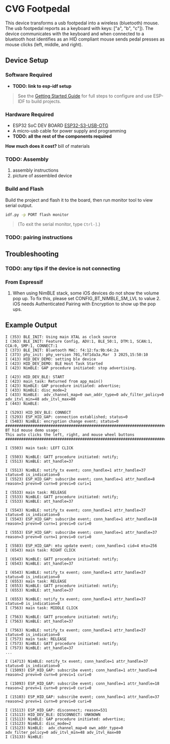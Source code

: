 # CVG Footpedal

This device transforms a usb footpedal into a wireless (bluetooth) mouse.
The usb footpedal reports as a keyboard with keys: ["a", "b", "c"]).
The device communicates with the keyboard and when connected to a
bluetooth host identifies as an HID compliant mouse sends pedal presses
as mouse clicks (left, middle, and right).

## Device Setup

### Software Required

- **TODO: link to esp-idf setup**

> See the [Getting Started Guide](https://idf.espressif.com/) for full
steps to configure and use ESP-IDF to build projects.

### Hardware Required

- ESP32 SoC DEV BOARD [ESP32-S3-USB-OTG](https://docs.espressif.com/projects/esp-dev-kits/en/latest/esp32s3/esp32-s3-usb-otg/index.html)
- A micro-usb cable for power supply and programming
- **TODO: all the rest of the components required**

**How much does it cost?**
bill of materials

### TODO: Assembly

1. assembly instructions
2. picture of assembled device

### Build and Flash

Build the project and flash it to the board, then run monitor tool to
view serial output.

```sh
idf.py -p PORT flash monitor
```

> (To exit the serial monitor, type ``Ctrl-]``.)

### TODO: pairing instructions

## Troubleshooting

### TODO: any tips if the device is not connecting

### From Espressif

1. When using NimBLE stack, some iOS devices do not show the volume pop up.
To fix this, please set CONFIG_BT_NIMBLE_SM_LVL to value 2.
iOS needs Authenticated Pairing with Encryption to show up the pop ups.

## Example Output

```
I (353) BLE_INIT: Using main XTAL as clock source
I (363) BLE_INIT: Feature Config, ADV:1, BLE_50:1, DTM:1, SCAN:1, CCA:0, SMP:1, CONNECT:1
I (373) BLE_INIT: Bluetooth MAC: f4:12:fa:9b:64:2a
I (373) phy_init: phy_version 701,f4f1da3a,Mar  3 2025,15:50:10
I (413) HID_DEV_DEMO: setting ble device
I (423) HID_DEV_DEMO: BLE Host Task Started
I (423) NimBLE: GAP procedure initiated: stop advertising.

I (423) HID_DEV_BLE: START
I (423) main_task: Returned from app_main()
I (423) NimBLE: GAP procedure initiated: advertise; 
I (433) NimBLE: disc_mode=2
I (433) NimBLE:  adv_channel_map=0 own_addr_type=0 adv_filter_policy=0 adv_itvl_min=48 adv_itvl_max=80
I (443) NimBLE: 

I (5293) HID_DEV_BLE: CONNECT
I (5293) ESP_HID_GAP: connection established; status=0
I (5483) NimBLE: encryption change event; status=0 
########################################################################
BT hid mouse demo usage:
This auto clicks the left, right, and mouse wheel buttons
########################################################################

I (5503) main task: LEFT CLICK

I (5503) NimBLE: GATT procedure initiated: notify; 
I (5513) NimBLE: att_handle=37

I (5513) NimBLE: notify_tx event; conn_handle=1 attr_handle=37 status=0 is_indication=0
I (5523) ESP_HID_GAP: subscribe event; conn_handle=1 attr_handle=8 reason=3 prevn=0 curn=0 previ=0 curi=1

I (5533) main task: RELEASE
I (5533) NimBLE: GATT procedure initiated: notify; 
I (5533) NimBLE: att_handle=37

I (5543) NimBLE: notify_tx event; conn_handle=1 attr_handle=37 status=0 is_indication=0
I (5543) ESP_HID_GAP: subscribe event; conn_handle=1 attr_handle=18 reason=3 prevn=0 curn=1 previ=0 curi=0

I (5553) ESP_HID_GAP: subscribe event; conn_handle=1 attr_handle=37 reason=3 prevn=0 curn=1 previ=0 curi=0

I (5583) ESP_HID_GAP: mtu update event; conn_handle=1 cid=4 mtu=256
I (6543) main task: RIGHT CLICK

I (6543) NimBLE: GATT procedure initiated: notify; 
I (6543) NimBLE: att_handle=37

I (6543) NimBLE: notify_tx event; conn_handle=1 attr_handle=37 status=0 is_indication=0
I (6553) main task: RELEASE
I (6553) NimBLE: GATT procedure initiated: notify; 
I (6553) NimBLE: att_handle=37

I (6553) NimBLE: notify_tx event; conn_handle=1 attr_handle=37 status=0 is_indication=0
I (7563) main task: MIDDLE CLICK

I (7563) NimBLE: GATT procedure initiated: notify; 
I (7563) NimBLE: att_handle=37

I (7563) NimBLE: notify_tx event; conn_handle=1 attr_handle=37 status=0 is_indication=0
I (7573) main task: RELEASE
I (7573) NimBLE: GATT procedure initiated: notify; 
I (7573) NimBLE: att_handle=37
...

I (14713) NimBLE: notify_tx event; conn_handle=1 attr_handle=37 status=0 is_indication=0
I (15093) ESP_HID_GAP: subscribe event; conn_handle=1 attr_handle=8 reason=2 prevn=0 curn=0 previ=1 curi=0

I (15093) ESP_HID_GAP: subscribe event; conn_handle=1 attr_handle=18 reason=2 prevn=1 curn=0 previ=0 curi=0

I (15103) ESP_HID_GAP: subscribe event; conn_handle=1 attr_handle=37 reason=2 prevn=1 curn=0 previ=0 curi=0

I (15113) ESP_HID_GAP: disconnect; reason=531
I (15113) HID_DEV_BLE: DISCONNECT: UNKNOWN
I (15113) NimBLE: GAP procedure initiated: advertise; 
I (15123) NimBLE: disc_mode=2
I (15123) NimBLE:  adv_channel_map=0 own_addr_type=0 adv_filter_policy=0 adv_itvl_min=48 adv_itvl_max=80
I (15133) NimBLE: 
```


